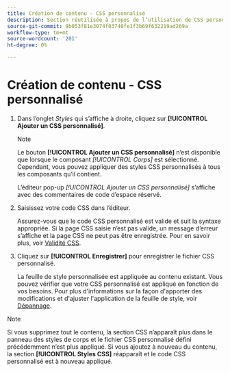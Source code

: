 ```yaml
---
title: Création de contenu - CSS personnalisé
description: Section réutilisée à propos de l’utilisation de CSS personnalisé pour la création de contenu
source-git-commit: 9b053f81e3074f03740fe1f3b69f632219ad269a
workflow-type: tm+mt
source-wordcount: '201'
ht-degree: 0%

---
```


# Création de contenu - CSS personnalisé

1. Dans l’onglet _Styles_ qui s’affiche à droite, cliquez sur **[!UICONTROL Ajouter un CSS personnalisé]**.

   >[!NOTE]
   >
   >Le bouton **[!UICONTROL Ajouter un CSS personnalisé]** n’est disponible que lorsque le composant _[!UICONTROL Corps]_ est sélectionné. Cependant, vous pouvez appliquer des styles CSS personnalisés à tous les composants qu’il contient.

   L’éditeur pop-up _[!UICONTROL Ajouter un CSS personnalisé]_ s’affiche avec des commentaires de code d’espace réservé.

1. Saisissez votre code CSS dans l’éditeur.

   Assurez-vous que le code CSS personnalisé est valide et suit la syntaxe appropriée. Si la page CSS saisie n’est pas valide, un message d’erreur s’affiche et la page CSS ne peut pas être enregistrée. Pour en savoir plus, voir [Validité CSS](../user/content/design-custom-css.md#css-validity).

1. Cliquez sur **[!UICONTROL Enregistrer]** pour enregistrer le fichier CSS personnalisé.

   La feuille de style personnalisée est appliquée au contenu existant. Vous pouvez vérifier que votre CSS personnalisé est appliqué en fonction de vos besoins. Pour plus d&#39;informations sur la façon d&#39;apporter des modifications et d&#39;ajuster l&#39;application de la feuille de style, voir [Dépannage](../user/content/design-custom-css.md#troubleshooting).

>[!NOTE]
>
>  Si vous supprimez tout le contenu, la section CSS n’apparaît plus dans le panneau des styles de corps et le fichier CSS personnalisé défini précédemment n’est plus appliqué. Si vous ajoutez à nouveau du contenu, la section **[!UICONTROL Styles CSS]** réapparaît et le code CSS personnalisé est à nouveau appliqué.
